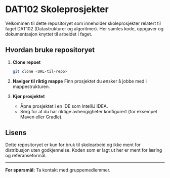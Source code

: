 # DAT102 Skoleprosjekter

Velkommen til dette repositoryet som inneholder skoleprosjekter relatert til faget DAT102 (Datastrukturer og algoritmer). Her samles kode, oppgaver og dokumentasjon knyttet til arbeidet i faget.

## Hvordan bruke repositoryet

1. **Clone repoet**

   ```bash
   git clone <URL-til-repo>
   ```

2. **Naviger til riktig mappe**
   Finn prosjektet du ønsker å jobbe med i mappestrukturen.

3. **Kjør prosjektet**

   - Åpne prosjektet i en IDE som IntelliJ IDEA.
   - Sørg for at du har riktige avhengigheter konfigurert (for eksempel Maven eller Gradle).

## Lisens

Dette repositoryet er kun for bruk til skolearbeid og ikke ment for distribusjon uten godkjennelse. Koden som er lagt ut her er ment for læring og referanseformål.

---

**For spørsmål:** Ta kontakt med gruppemedlemmer.

